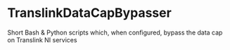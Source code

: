 # TranslinkDataCapBypasser
Short Bash &amp; Python scripts which, when configured, bypass the data cap on Translink NI services
